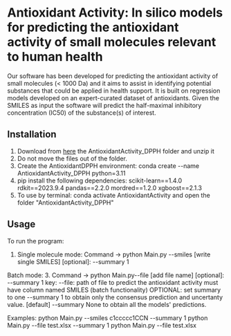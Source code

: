 # Antioxidant Activity: In silico models for predicting the antioxidant activity of small molecules relevant to human health
Our software has been developed for predicting the antioxidant activity of small molecules (< 1000 Da) and it aims to assist in identifying potential substances that could be applied in health support. It is built on regression models developed on an expert-curated dataset of antioxidants.
Given the SMILES as input the software will predict the half-maximal inhibitory concentration (IC50) of the substance(s) of interest.
## Installation
1.	Download from [here](https://github.com/EdoardoVigano/AntioxidantActivity) the AntioxidantActivity_DPPH folder and unzip it
2.	Do not move the files out of the folder.
3.	Create the AntioxidantDPPH environment: conda create --name AntioxidantActivity_DPPH python=3.11
4.	pip install the following dependencies: scikit-learn==1.4.0 rdkit==2023.9.4 pandas==2.2.0 mordred==1.2.0 xgboost==2.1.3
5.	To use by terminal: conda activate AntioxidantActivity and open the folder "AntioxidantActivity_DPPH"
## Usage
To run the program:

1. Single molecule mode:
Command -> python Main.py --smiles [write single SMILES] [optional]: --summary 1

Batch mode:
3. Command -> python Main.py--file [add file name] [optional]: --summary 1
    key: 
        --file: path of file to predict the antioxidant activity must have column named SMILES (batch functionality)
        OPTIONAL: set summary to one
        --summary 1 to obtain only the consensus prediction and uncertanty value.
        [default] --summary None to obtain all the models' predictions.

Examples:
    python Main.py --smiles c1ccccc1CCN --summary 1
    python Main.py --file test.xlsx --summary 1 
    python Main.py --file test.xlsx 
